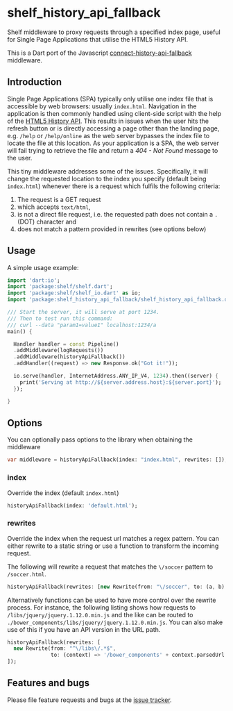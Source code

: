 # shelf_history_api_fallback

Shelf middleware to proxy requests through a specified index page, useful for Single Page Applications that utilise the HTML5 History API.

This is a Dart port of the Javascript [connect-history-api-fallback](https://github.com/bripkens/connect-history-api-fallback) middleware.

## Introduction

Single Page Applications (SPA) typically only utilise one index file that is
accessible by web browsers: usually `index.html`. Navigation in the application
is then commonly handled using client-side script with the help of the
[HTML5 History API](http://www.w3.org/html/wg/drafts/html/master/single-page.html#the-history-interface).
This results in issues when the user hits the refresh button or is directly
accessing a page other than the landing page, e.g. `/help` or `/help/online`
as the web server bypasses the index file to locate the file at this location.
As your application is a SPA, the web server will fail trying to retrieve the file and return a *404 - Not Found*
message to the user.

This tiny middleware addresses some of the issues. Specifically, it will change
the requested location to the index you specify (default being `index.html`)
whenever there is a request which fulfils the following criteria:

 1. The request is a GET request
 2. which accepts `text/html`,
 3. is not a direct file request, i.e. the requested path does not contain a
    `.` (DOT) character and
 4. does not match a pattern provided in rewrites (see options below)

## Usage

A simple usage example:

```dart
import 'dart:io';
import 'package:shelf/shelf.dart';
import 'package:shelf/shelf_io.dart' as io;
import 'package:shelf_history_api_fallback/shelf_history_api_fallback.dart';

/// Start the server, it will serve at port 1234.
/// Then to test run this command:
/// curl --data "param1=value1" localhost:1234/a
main() {

  Handler handler = const Pipeline()
  .addMiddleware(logRequests())
  .addMiddleware(historyApiFallback())
  .addHandler((request) => new Response.ok("Got it!"));

  io.serve(handler, InternetAddress.ANY_IP_V4, 1234).then((server) {
    print('Serving at http://${server.address.host}:${server.port}');
  });

}
```

## Options
You can optionally pass options to the library when obtaining the middleware

```dart
var middleware = historyApiFallback(index: "index.html", rewrites: []);
```

### index
Override the index (default `index.html`)

```dart
historyApiFallback(index: 'default.html');
```

### rewrites
Override the index when the request url matches a regex pattern. You can either rewrite to a static string or use a function to transform the incoming request.

The following will rewrite a request that matches the `\/soccer` pattern to `/soccer.html`.
```dart
historyApiFallback(rewrites: [new Rewrite(from: "\/soccer", to: (a, b) => '/soccer.html')]);
```

Alternatively functions can be used to have more control over the rewrite process.
For instance, the following listing shows how requests to `/libs/jquery/jquery.1.12.0.min.js` and the like
can be routed to `./bower_components/libs/jquery/jquery.1.12.0.min.js`. You can also make use of this if you
have an API version in the URL path.
```dart
historyApiFallback(rewrites: [
  new Rewrite(from: "^\/libs\/.*$",
              to: (context) => '/bower_components' + context.parsedUrl.pathname;)
]);
```

## Features and bugs

Please file feature requests and bugs at the [issue tracker][tracker].

[tracker]: https://github.com/jonaskello/shelf_history_api_fallback/issues
